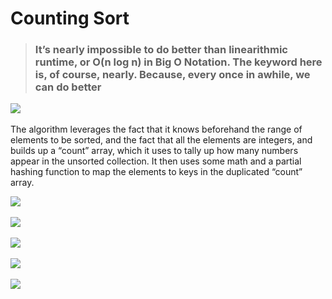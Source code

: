 # Counting Sort

> ### It’s nearly impossible to do better than linearithmic runtime, or O(n log n) in Big O Notation. The keyword here is, of course, nearly. Because, every once in awhile, we can do better

![](https://cdn-images-1.medium.com/max/600/1*aMsSi7khOpDLX0-ysf3jRg.jpeg)<br><br>
The algorithm leverages the fact that it knows beforehand the range of elements to be 
sorted, and the fact that all the elements are integers, and builds up a “count” array, 
which it uses to tally up how many numbers appear in the unsorted collection. It then 
uses some math and a partial hashing function to map the elements to keys in the 
duplicated “count” array.


![](https://cdn-images-1.medium.com/max/600/1*gkUSWvuDICvRhw005CXtiA.jpeg)<br><br>
![](https://cdn-images-1.medium.com/max/600/1*BwE_Lm7lqkD1LTu08Ggsog.jpeg)<br><br>
![](https://cdn-images-1.medium.com/max/600/1*gDDj0iHNPUTsJrGnnUmZQw.jpeg)<br><br>
![](https://cdn-images-1.medium.com/max/600/1*JDUtBNVSdcnPo13ZVjLJ-A.jpeg)<br><br>
![](https://cdn-images-1.medium.com/max/600/1*hD9c_JW2GE7dw_BhO_RBZw.jpeg)<br><br>

